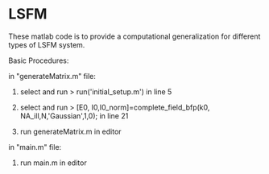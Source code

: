# LSFM
These matlab code is to provide a computational generalization for different types of LSFM system.

Basic Procedures:

in "generateMatrix.m" file:

1. select and run > run('initial_setup.m')  in line 5

2. select and run > [E0, I0,I0_norm]=complete_field_bfp(k0, NA_ill,N,'Gaussian',1,0); in line 21      

3. run generateMatrix.m in editor

in "main.m" file:

1. run main.m in editor
